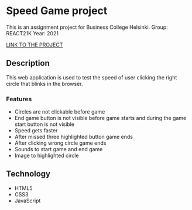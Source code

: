 # Speed Game project

This is an assignment project for Business College Helsinki.
Group: REACT21K
Year: 2021

[LINK TO THE PROJECT](https://sagar-aryal.github.io/REACT21K_JavaScript/Margit/Lecture8/Speed%20Game/)

## Description

This web application is used to test the speed of user clicking the right circle that blinks in the browser.

### Features

- Circles are not clickable before game
- End game button is not visible before game starts and during the game start button is not visible
- Speed gets faster
- After missed three highlighted button game ends
- After clicking wrong circle game ends
- Sounds to start game and end game
- Image to highlighted circle

## Technology

- HTML5
- CSS3
- JavaScript
